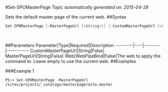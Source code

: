 #Set-SPOMasterPage
*Topic automatically generated on: 2015-04-28*

Sets the default master page of the current web.
##Syntax
```powershell
Set-SPOMasterPage [-MasterPageUrl [<String>]] [-CustomMasterPageUrl [<String>]] [-Web [<WebPipeBind>]]
```
&nbsp;

##Parameters
Parameter|Type|Required|Description
---------|----|--------|-----------
CustomMasterPageUrl|String|False|
MasterPageUrl|String|False|
Web|WebPipeBind|False|The web to apply the command to. Leave empty to use the current web.
##Examples

###Example 1
    
    PS:> Set-SPOMasterPage -MasterPageUrl /sites/projects/_catalogs/masterpage/oslo.master


